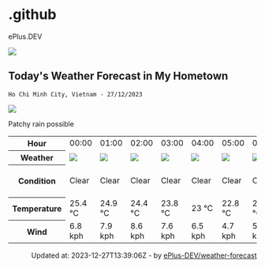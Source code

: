 # .github
ePlus.DEV

![](https://komarev.com/ghpvc/?username=ePlus-DEV&style=for-the-badge)

## Today's Weather Forecast in My Hometown



`Ho Chi Minh City, Vietnam - 27/12/2023`

<img src="https://cdn.weatherapi.com/weather/64x64/day/176.png" />

Patchy rain possible


<table>
    <tr>
        <th>Hour</th>
        <td>00:00</td><td>01:00</td><td>02:00</td><td>03:00</td><td>04:00</td><td>05:00</td><td>06:00</td><td>07:00</td><td>08:00</td><td>09:00</td><td>10:00</td><td>11:00</td><td>12:00</td><td>13:00</td><td>14:00</td><td>15:00</td><td>16:00</td><td>17:00</td><td>18:00</td><td>19:00</td><td>20:00</td><td>21:00</td><td>22:00</td><td>23:00</td>
    </tr>
    <tr>
        <th>Weather</th>
        <td><img src="https://cdn.weatherapi.com/weather/64x64/night/113.png"></img></td><td><img src="https://cdn.weatherapi.com/weather/64x64/night/113.png"></img></td><td><img src="https://cdn.weatherapi.com/weather/64x64/night/113.png"></img></td><td><img src="https://cdn.weatherapi.com/weather/64x64/night/113.png"></img></td><td><img src="https://cdn.weatherapi.com/weather/64x64/night/113.png"></img></td><td><img src="https://cdn.weatherapi.com/weather/64x64/night/113.png"></img></td><td><img src="https://cdn.weatherapi.com/weather/64x64/night/113.png"></img></td><td><img src="https://cdn.weatherapi.com/weather/64x64/day/113.png"></img></td><td><img src="https://cdn.weatherapi.com/weather/64x64/day/113.png"></img></td><td><img src="https://cdn.weatherapi.com/weather/64x64/day/113.png"></img></td><td><img src="https://cdn.weatherapi.com/weather/64x64/day/113.png"></img></td><td><img src="https://cdn.weatherapi.com/weather/64x64/day/113.png"></img></td><td><img src="https://cdn.weatherapi.com/weather/64x64/day/113.png"></img></td><td><img src="https://cdn.weatherapi.com/weather/64x64/day/113.png"></img></td><td><img src="https://cdn.weatherapi.com/weather/64x64/day/116.png"></img></td><td><img src="https://cdn.weatherapi.com/weather/64x64/day/116.png"></img></td><td><img src="https://cdn.weatherapi.com/weather/64x64/day/176.png"></img></td><td><img src="https://cdn.weatherapi.com/weather/64x64/day/116.png"></img></td><td><img src="https://cdn.weatherapi.com/weather/64x64/night/176.png"></img></td><td><img src="https://cdn.weatherapi.com/weather/64x64/night/176.png"></img></td><td><img src="https://cdn.weatherapi.com/weather/64x64/night/116.png"></img></td><td><img src="https://cdn.weatherapi.com/weather/64x64/night/176.png"></img></td><td><img src="https://cdn.weatherapi.com/weather/64x64/night/116.png"></img></td><td><img src="https://cdn.weatherapi.com/weather/64x64/night/116.png"></img></td>
    </tr>
    <tr>
        <th>Condition</th>
        <td width="200px">Clear</td><td width="200px">Clear</td><td width="200px">Clear</td><td width="200px">Clear</td><td width="200px">Clear</td><td width="200px">Clear</td><td width="200px">Clear</td><td width="200px">Sunny</td><td width="200px">Sunny</td><td width="200px">Sunny</td><td width="200px">Sunny</td><td width="200px">Sunny</td><td width="200px">Sunny</td><td width="200px">Sunny</td><td width="200px">Partly cloudy</td><td width="200px">Partly cloudy</td><td width="200px">Patchy rain possible</td><td width="200px">Partly cloudy</td><td width="200px">Patchy rain possible</td><td width="200px">Patchy rain possible</td><td width="200px">Partly cloudy</td><td width="200px">Patchy rain possible</td><td width="200px">Partly cloudy</td><td width="200px">Partly cloudy</td>
    </tr>
    <tr>
        <th>Temperature</th>
        <td>25.4 °C</td><td>24.9 °C</td><td>24.4 °C</td><td>23.8 °C</td><td>23 °C</td><td>22.8 °C</td><td>22.6 °C</td><td>23.5 °C</td><td>25.8 °C</td><td>28.1 °C</td><td>30.3 °C</td><td>32.2 °C</td><td>33.6 °C</td><td>34.2 °C</td><td>34.5 °C</td><td>34.4 °C</td><td>32.8 °C</td><td>29.3 °C</td><td>27 °C</td><td>26.6 °C</td><td>27 °C</td><td>26.7 °C</td><td>26.7 °C</td><td>26.3 °C</td>
    </tr>
    <tr>
        <th>Wind</th>
        <td>6.8 kph</td><td>7.9 kph</td><td>8.6 kph</td><td>7.6 kph</td><td>6.5 kph</td><td>4.7 kph</td><td>5.4 kph</td><td>4.7 kph</td><td>3.2 kph</td><td>3.2 kph</td><td>3.6 kph</td><td>3.6 kph</td><td>4 kph</td><td>4.3 kph</td><td>4.7 kph</td><td>5 kph</td><td>3.6 kph</td><td>12.2 kph</td><td>11.5 kph</td><td>10.4 kph</td><td>3.6 kph</td><td>4.3 kph</td><td>1.4 kph</td><td>2.2 kph</td>
    </tr>
</table>


<div align="right">
    Updated at: 2023-12-27T13:39:06Z - by <a target="_blank"
        href="https://github.com/ePlus-DEV/weather-forecast">ePlus-DEV/weather-forecast</a>
</div>
